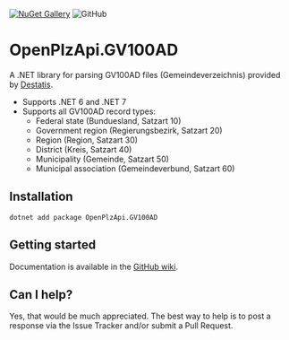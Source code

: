 [![NuGet Gallery](https://img.shields.io/badge/NuGet%20Gallery-openplzapi.gv100ad-blue.svg)](https://www.nuget.org/packages/openplzapi.gv100ad/)
![GitHub](https://img.shields.io/github/license/openpotato/openplzapi.gv100ad)

# OpenPlzApi.GV100AD

A .NET library for parsing GV100AD files (Gemeindeverzeichnis) provided by [Destatis](https://www.destatis.de/DE/Themen/Laender-Regionen/Regionales/Gemeindeverzeichnis/_inhalt.html). 

+ Supports .NET 6 and .NET 7
+ Supports all GV100AD record types:
  + Federal state (Bunduesland, Satzart 10)
  + Government region (Regierungsbezirk, Satzart 20)
  + Region (Region, Satzart 30)
  + District (Kreis, Satzart 40)
  + Municipality (Gemeinde, Satzart 50)
  + Municipal association (Gemeindeverbund, Satzart 60)

## Installation

```
dotnet add package OpenPlzApi.GV100AD
```

## Getting started

Documentation is available in the [GitHub wiki](https://github.com/openpotato/openplzapi.gv100ad/wiki).

## Can I help?

Yes, that would be much appreciated. The best way to help is to post a response via the Issue Tracker and/or submit a Pull Request.
